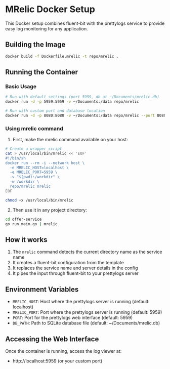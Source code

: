 # MRelic Docker Setup

This Docker setup combines fluent-bit with the prettylogs service to provide easy log monitoring for any application.

## Building the Image

```bash
docker build -f Dockerfile.mrelic -t repo/mrelic .
```

## Running the Container

### Basic Usage
```bash
# Run with default settings (port 5959, db at ~/Documents/mrelic.db)
docker run -d -p 5959:5959 -v ~/Documents:/data repo/mrelic

# Run with custom port and database location
docker run -d -p 8080:8080 -v ~/Documents:/data repo/mrelic --port 8080 --db /data/custom.db
```

### Using mrelic command

1. First, make the mrelic command available on your host:
```bash
# Create a wrapper script
cat > /usr/local/bin/mrelic << 'EOF'
#!/bin/sh
docker run --rm -i --network host \
  -e MRELIC_HOST=localhost \
  -e MRELIC_PORT=5959 \
  -v "$(pwd):/workdir" \
  -w /workdir \
  repo/mrelic mrelic
EOF

chmod +x /usr/local/bin/mrelic
```

2. Then use it in any project directory:
```bash
cd offer-service
go run main.go | mrelic
```

## How it works

1. The `mrelic` command detects the current directory name as the service name
2. It creates a fluent-bit configuration from the template
3. It replaces the service name and server details in the config
4. It pipes the input through fluent-bit to your prettylogs server

## Environment Variables

- `MRELIC_HOST`: Host where the prettylogs server is running (default: localhost)
- `MRELIC_PORT`: Port where the prettylogs server is running (default: 5959)
- `PORT`: Port for the prettylogs web interface (default: 5959)
- `DB_PATH`: Path to SQLite database file (default: ~/Documents/mrelic.db)

## Accessing the Web Interface

Once the container is running, access the log viewer at:
- http://localhost:5959 (or your custom port) 